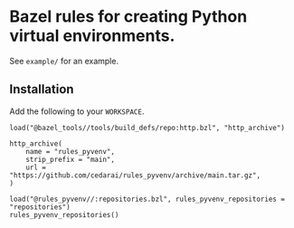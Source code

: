 # Bazel rules for creating Python virtual environments.
See `example/` for an example.

## Installation
Add the following to your `WORKSPACE`.

```
load("@bazel_tools//tools/build_defs/repo:http.bzl", "http_archive")

http_archive(
    name = "rules_pyvenv",
    strip_prefix = "main",
    url = "https://github.com/cedarai/rules_pyvenv/archive/main.tar.gz",
)

load("@rules_pyvenv//:repositories.bzl", rules_pyvenv_repositories = "repositories")
rules_pyvenv_repositories()
```
